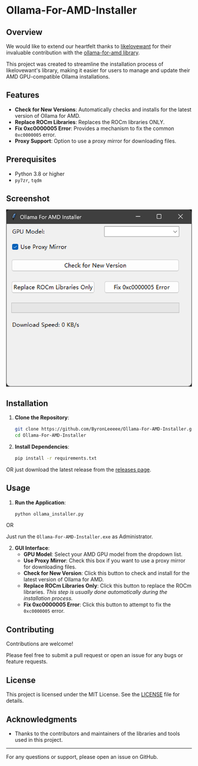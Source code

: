 # Ollama-For-AMD-Installer

## Overview
We would like to extend our heartfelt thanks to [likelovewant](https://github.com/likelovewant/) for their invaluable contribution with the [ollama-for-amd library](https://github.com/likelovewant/ollama-for-amd). 

This project was created to streamline the installation process of likelovewant's library, making it easier for users to manage and update their AMD GPU-compatible Ollama installations.

## Features

- **Check for New Versions**: Automatically checks and installs for the latest version of Ollama for AMD.
- **Replace ROCm Libraries**: Replaces the ROCm libraries ONLY.
- **Fix 0xc0000005 Error**: Provides a mechanism to fix the common `0xc0000005` error.
- **Proxy Support**: Option to use a proxy mirror for downloading files.

## Prerequisites

- Python 3.8 or higher
-  `py7zr`, `tqdm`

## Screenshot
![image](./screenshot.png)


## Installation
1. **Clone the Repository**:
   ```bash
   git clone https://github.com/ByronLeeeee/Ollama-For-AMD-Installer.git
   cd Ollama-For-AMD-Installer
   ```

2. **Install Dependencies**:
   ```bash
   pip install -r requirements.txt
   ```

OR just download the latest release from the [releases page](https://github.com/ByronLeeeee/Ollama-For-AMD-Installer/releases).



## Usage

1. **Run the Application**:
   ```bash
   python ollama_installer.py
   ```

OR 

Just run the `Ollama-For-AMD-Installer.exe` as Administrator.

2. **GUI Interface**:
   - **GPU Model**: Select your AMD GPU model from the dropdown list.
   - **Use Proxy Mirror**: Check this box if you want to use a proxy mirror for downloading files.
   - **Check for New Version**: Click this button to check and install for the latest version of Ollama for AMD.
   - **Replace ROCm Libraries Only**: Click this button to replace the ROCm libraries. *This step is usually done automatically during the installation process.*
   - **Fix 0xc0000005 Error**: Click this button to attempt to fix the `0xc0000005` error.

## Contributing

Contributions are welcome!

Please feel free to submit a pull request or open an issue for any bugs or feature requests.

## License

This project is licensed under the MIT License. See the [LICENSE](LICENSE) file for details.

## Acknowledgments

- Thanks to the contributors and maintainers of the libraries and tools used in this project.

---

For any questions or support, please open an issue on GitHub.
